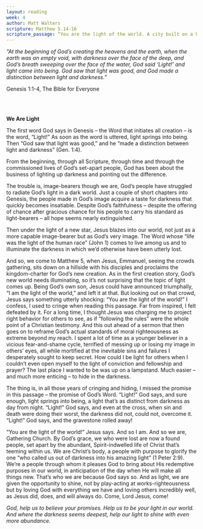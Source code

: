 ```yaml
---
layout: reading
week: 4
author: Matt Walters
scripture: Matthew 5.14-16
scripture_passage: “You are the light of the world. A city built on a hill cannot be hid. No one after lighting a lamp puts it under the bushel basket, but on the lampstand, and it gives light to all in the house. In the same way, let your light shine before others, so that they may see your good works and give glory to your Father in heaven.”
---
```


*“At the beginning of God’s creating the heavens and the earth, when the earth was an empty void, with darkness over the face of the deep, and God’s breath sweeping over the face of the water, God said ‘Light!’ and light came into being. God saw that light was good, and God made a distinction between light and darkness.”*
<p class="author">Genesis 1:1-4, The Bible for Everyone</p>

<br><br>

<b>We Are Light</b>

The first word God says in Genesis – the Word that initiates all creation – is the word, “Light!”
As soon as the word is uttered, light springs into being. Then “God saw that light was good,” and he “made a distinction between light and darkness” (Gen. 1:4). 

From the beginning, through all Scripture, through time and through the commissioned lives of God’s set-apart people, God has been about the business of lighting up darkness and pointing out the difference.

The trouble is, image-bearers though we are, God’s people have struggled to radiate God’s light in a dark world. Just a couple of short chapters into Genesis, the people made in God’s image acquire a taste for darkness that quickly becomes insatiable. Despite God’s faithfulness – despite the offering of chance after gracious chance for his people to carry his standard as light-bearers – all hope seems nearly extinguished.

Then under the light of a new star, Jesus blazes into our world, not just as a more capable image-bearer but as God’s very image. The Word whose “life was the light of the human race” (John 1) comes to live among us and to illuminate the darkness in which we’d otherwise have been utterly lost.

And so, we come to Matthew 5, when Jesus, Emmanuel, seeing the crowds gathering, sits down on a hillside with his disciples and proclaims the kingdom-charter for God’s new creation. As in the first creation story, God’s new world needs illuminating, so it’s not surprising that the topic of light comes up. Being God’s own son, Jesus could have announced triumphally, “I am the light of the world,” and left it at that. But looking out on that crowd, Jesus says something utterly shocking: “You are the light of the world!”
I confess, I used to cringe when reading this passage. Far from inspired, I felt defeated by it. For a long time, I thought Jesus was charging me to project right behavior for others to see, as if “following the rules” were the whole point of a Christian testimony. And this out ahead of a sermon that then goes on to reframe God’s actual standards of moral righteousness as extreme beyond my reach.
I spent a lot of time as a younger believer in a vicious fear-and-shame cycle, terrified of messing up or losing my image in others’ eyes, all while mortified at the inevitable sins and failures I desperately sought to keep secret. How could I be light for others when I couldn’t even open myself to the light of conviction and fellowship and prayer? The last place I wanted to be was up on a lampstand. Much easier – and much more enticing – to hide in the darkness.

The thing is, in all those years of cringing and hiding, I missed the promise in this passage – the promise of God’s Word.
“Light!” God says, and sure enough, light springs into being, a light that’s as distinct from darkness as day from night. “Light!” God says, and even at the cross, when sin and death were doing their worst, the darkness did not, could not, overcome it. “Light!” God says, and the gravestone rolled away!

“You are the light of the world!” Jesus says. And so I am. And so we are, Gathering Church. By God’s grace, we who were lost are now a found people, set apart by the abundant, Spirit-indwelled life of Christ that’s teeming within us. We are Christ’s body, a people with purpose to glorify the one “who called us out of darkness into his amazing light” (1 Peter 2:9). We’re a people through whom it pleases God to bring about His redemptive purposes in our world, in anticipation of the day when He will make all things new.
That’s who we are because God says so. And as light, we are given the opportunity to shine, not by play-acting at works-righteousness but by loving God with everything we have and loving others incredibly well, as Jesus did, does, and will always do. Come, Lord Jesus, come!

*God, help us to believe your promises. Help us to be your light in our world. And where the darkness seems deepest, help our light to shine with even more abundance.*